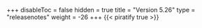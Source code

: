+++
disableToc = false
hidden = true
title = "Version 5.26"
type = "releasenotes"
weight = -26
+++
{{< piratify true >}}

